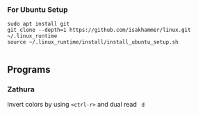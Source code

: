 ### For Ubuntu Setup

```
sudo apt install git
git clone --depth=1 https://github.com/isakhammer/linux.git ~/.linux_runtime
source ~/.linux_runtime/install/install_ubuntu_setup.sh


```
## Programs

### Zathura
Invert colors by using  ``` <ctrl-r> ``` and dual read ``` d```

